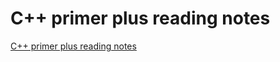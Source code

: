 # C++ primer plus reading notes
[C++ primer plus reading notes](https://aiwithcloud.com/2022/09/19/c_primer_plus_reading_notes/)